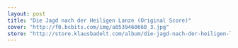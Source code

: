 ```yaml
---
layout: post
title: "Die Jagd nach der Heiligen Lanze (Original Score)"
cover: "http://f0.bcbits.com/img/a0539460660_3.jpg"
store: "http://store.klausbadelt.com/album/die-jagd-nach-der-heiligen-lanze-original-score?pk=170"
---
```

